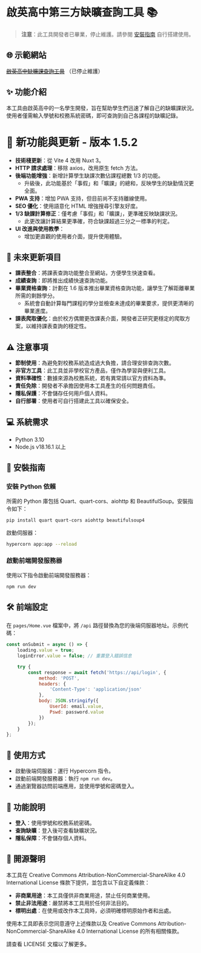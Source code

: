 
# 啟英高中第三方缺曠查詢工具 📚

> **注意**：此工具開發者已畢業，停止維護。請參閱 [安裝指南](#安裝指南) 自行搭建使用。

## 🌐 示範網站

~~[啟英高中缺曠課查詢工具](https://cyvstool.ajlo.org/)~~ （已停止維護）

## ✨ 功能介紹

本工具由啟英高中的一名學生開發，旨在幫助學生們迅速了解自己的缺曠課狀況。使用者僅需輸入學號和校務系統密碼，即可查詢到自己各課程的缺曠記錄。

# 🚀 新功能與更新 - 版本 1.5.2

- **技術棧更新**：從 Vite 4 改用 Nuxt 3。
- **HTTP 請求處理**：移除 axios，改用原生 fetch 方法。
- **後端功能增強**：新增計算學生缺課次數佔課程總數 1/3 的功能。
   - 升級後，此功能基於「事假」和「曠課」的總和，反映學生的缺勤情況更全面。
- **PWA 支持**：增加 PWA 支持，但目前尚不支持離線使用。
- **SEO 優化**：使用語意化 HTML 增強搜尋引擎友好度。
- **1/3 缺課計算修正**：僅考慮「事假」和「曠課」，更準確反映缺課狀況。
   - 此更改讓計算結果更準確，符合缺課超過三分之一標準的判定。
- **UI 改進與使用教學**：
  - 增加更直觀的使用者介面，提升使用體驗。

## 🔮 未來更新項目

- **課表整合**：將課表查詢功能整合至網站，方便學生快速查看。
- **成績查詢**：即將推出成績快速查詢功能。
- **畢業資格查詢**：計劃在 1.6 版本推出畢業資格查詢功能，讓學生了解距離畢業所需的剩餘學分。
   - 系統會自動計算每門課程的學分並檢查未達成的畢業要求，提供更清晰的畢業進度。
- **課表爬取優化**：由於校方偶爾更改課表介面，開發者正研究更穩定的爬取方案，以維持課表查詢的穩定性。

## ⚠️ 注意事項

- **節制使用**：為避免對校務系統造成過大負擔，請合理安排查詢次數。
- **非官方工具**：此工具並非學校官方產品，僅作為學習與便利工具。
- **資料準確性**：數據來源為校務系統，若有異常請以官方資料為準。
- **責任免除**：開發者不承擔因使用本工具產生的任何問題責任。
- **隱私保護**：不會儲存任何用戶個人資料。
- **自行部署**：使用者可自行搭建此工具以確保安全。

## 💻 系統需求

- Python 3.10 
- Node.js v18.16.1 以上

## 📜 安裝指南

### 安裝 Python 依賴

所需的 Python 庫包括 Quart、quart-cors、aiohttp 和 BeautifulSoup。安裝指令如下：

```bash
pip install quart quart-cors aiohttp beautifulsoup4
```

啟動伺服器：

```bash
hypercorn app:app --reload
```

### 啟動前端開發服務器

使用以下指令啟動前端開發服務器：

```bash
npm run dev
```

## 🛠 前端設定

在 `pages/Home.vue` 檔案中，將 `/api` 路徑替換為您的後端伺服器地址。示例代碼：

```javascript
const onSubmit = async () => {
    loading.value = true;
    loginError.value = false; // 重置登入錯誤信息

    try {
        const response = await fetch('https://api/login', {
            method: 'POST',
            headers: {
                'Content-Type': 'application/json'
            },
            body: JSON.stringify({
                UserId: email.value,
                Pswd: password.value
            })
        });
    }
};
```

## 📝 使用方式

- 啟動後端伺服器：運行 Hypercorn 指令。
- 啟動前端開發服務器：執行 `npm run dev`。
- 通過瀏覽器訪問前端應用，並使用學號和密碼登入。

## 📌 功能說明

- **登入**：使用學號和校務系統密碼。
- **查詢缺曠**：登入後可查看缺曠狀況。
- **隱私保障**：不會儲存個人資料。

## 📜 開源聲明

本工具在 Creative Commons Attribution-NonCommercial-ShareAlike 4.0 International License 條款下提供，並包含以下自定義條款：

- **非商業用途**：本工具僅供非商業用途，禁止任何商業使用。
- **禁止非法用途**：嚴禁將本工具用於任何非法目的。
- **標明出處**：在使用或改作本工具時，必須明確標明原始作者和出處。

使用本工具即表示您同意遵守上述條款以及 Creative Commons Attribution-NonCommercial-ShareAlike 4.0 International License 的所有相關條款。

請查看 LICENSE 文檔以了解更多。
